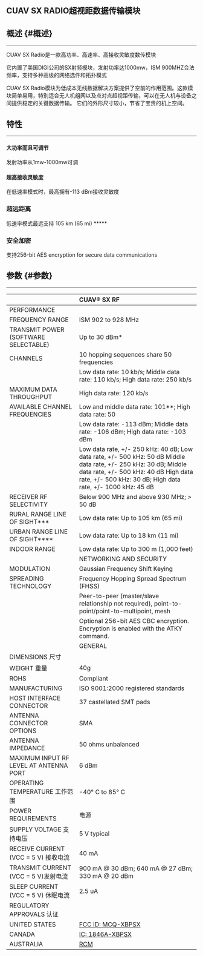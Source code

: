 ## CUAV SX RADIO超视距数据传输模块

## 概述 {#概述}

---

CUAV SX Radio是一款高功率、高速率、高接收灵敏度数传模块

它内置了美国DIGI公司的SX射频模块，发射功率达1000mw，ISM 900MHZ合法频率，支持多种高级的网络选件和拓扑模式

CUAV SX Radio模块为低成本无线数据解决方案提供了空前的作用范围。这款模块简单易用，特别适合无人机组网以及点对点超视距传输，可以在无人机与设备之间提供稳定的关键数据传输。 它们的外形尺寸较小，节省了宝贵的机上空间。

## 特性

---

#### 大功率而且可调节

发射功率从1mw-1000mw可调

#### 超高接收灵敏度

在低速率模式时，最高拥有-113 dBm接收灵敏度

### 超远距离

低速率模式最远支持 105 km \(65 mi\) \*\*\*\*\*

### 安全加密

支持256-bit AES encryption for secure data communications

## 参数 {#参数}

---

|  | CUAV® SX RF |
| :--- | :--- |
| PERFORMANCE |  |
| FREQUENCY RANGE | ISM 902 to 928 MHz |
| TRANSMIT POWER \(SOFTWARE SELECTABLE\) | Up to 30 dBm\* |
| CHANNELS | 10 hopping sequences share 50 frequencies |
|  | Low data rate: 10 kb/s; Middle data rate: 110 kb/s; High data rate: 250 kb/s |
| MAXIMUM DATA THROUGHPUT | High data rate: 120 kb/s |
| AVAILABLE CHANNEL FREQUENCIES | Low and middle data rate: 101\*\*; High data rate: 50 |
|  | Low data rate: -113 dBm; Middle data rate: -106 dBm; High data rate: -103 dBm |
|  | Low data rate, +/- 250 kHz: 40 dB; Low data rate, +/- 500 kHz: 50 dB Middle data rate, +/- 250 kHz: 30 dB; Middle data rate, +/- 500 kHz: 40 dB High data rate, +/- 500 kHz: 30 dB; High data rate, +/- 1000 kHz: 45 dB |
| RECEIVER RF SELECTIVITY | Below 900 MHz and above 930 MHz; &gt; 50 dB |
| RURAL RANGE LINE OF SIGHT\*\*\* | Low data rate: Up to 105 km \(65 mi\) |
| URBAN RANGE LINE OF SIGHT\*\*\*\* | Low data rate: Up to 18 km \(11 mi\) |
| INDOOR RANGE | Low data rate: Up to 300 m \(1,000 feet\) |
|  | NETWORKING AND SECURITY |
| MODULATION | Gaussian Frequency Shift Keying |
| SPREADING TECHNOLOGY | Frequency Hopping Spread Spectrum \(FHSS\) |
|  | Peer-to-peer \(master/slave relationship not required\), point-to-point/point-to-multipoint, mesh |
|  | Optional 256-bit AES CBC encryption. Encryption is enabled with the ATKY command. |
|  | GENERAL |
| DIMENSIONS 尺寸 |  |
| WEIGHT        重量 | 40g |
| ROHS | Compliant |
| MANUFACTURING | ISO 9001:2000 registered standards |
| HOST INTERFACE CONNECTOR | 37 castellated SMT pads |
| ANTENNA CONNECTOR OPTIONS | SMA |
| ANTENNA IMPEDANCE | 50 ohms unbalanced |
| MAXIMUM INPUT RF LEVEL AT ANTENNA PORT | 6 dBm |
| OPERATING TEMPERATURE 工作范围 | -40° C to 85° C |
| POWER REQUIREMENTS | 电源 |
| SUPPLY VOLTAGE 支持电压 | 5 V typical |
| RECEIVE CURRENT \(VCC = 5 V\) 接收电流 | 40 mA |
| TRANSMIT CURRENT \(VCC = 5 V\)发射电流 | 900 mA @ 30 dBm; 640 mA @ 27 dBm; 330 mA @ 20 dBm |
| SLEEP CURRENT \(VCC = 5 V\) 休眠电流 | 2.5 uA |
| REGULATORY APPROVALS 认证 |  |
| UNITED STATES | [FCC ID: MCQ-XBPSX](https://www.digi.com/resources/certifications) |
| CANADA | [IC: 1846A-XBPSX](https://www.digi.com/resources/certifications) |
| AUSTRALIA | [RCM](https://www.digi.com/resources/certifications) |




